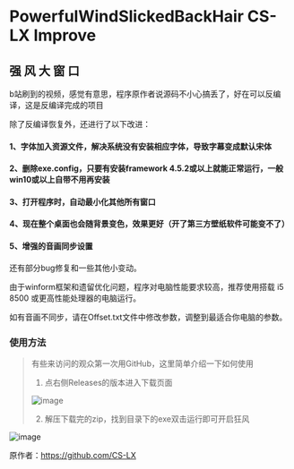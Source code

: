 # PowerfulWindSlickedBackHair CS-LX Improve
## 强  风  大  窗  口

b站刷到的视频，感觉有意思，程序原作者说源码不小心搞丢了，好在可以反编译，这是反编译完成的项目

除了反编译恢复外，还进行了以下改进：

#### 1、字体加入资源文件，解决系统没有安装相应字体，导致字幕变成默认宋体
#### 2、删除exe.config，只要有安装framework 4.5.2或以上就能正常运行，一般win10或以上自带不用再安装
#### 3、打开程序时，自动最小化其他所有窗口
#### 4、现在整个桌面也会随背景变色，效果更好（开了第三方壁纸软件可能变不了）
#### 5、增强的音画同步设置

还有部分bug修复和一些其他小变动。

由于winform框架和遗留优化问题，程序对电脑性能要求较高，推荐使用搭载 i5 8500 或更高性能处理器的电脑运行。

如有音画不同步，请在Offset.txt文件中修改参数，调整到最适合你电脑的参数。

### 使用方法

>有些来访问的观众第一次用GitHub，这里简单介绍一下如何使用
>1. 点右侧Releases的版本进入下载页面
>
>![image](http://cdn.lycorisk.cn//2023/07/24/00-50-32--20230724005031.png)
>
>2. 解压下载完的zip，找到目录下的exe双击运行即可开启狂风
>

![image](http://cdn.lycorisk.cn//2023/07/24/00-51-05--20230724005104.png)

原作者：https://github.com/CS-LX
